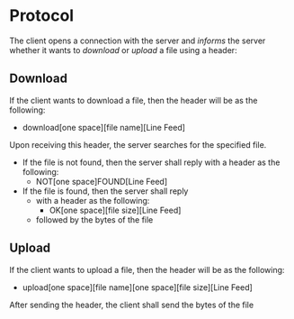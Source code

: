 # Protocol
The client opens a connection with the server and *informs* the server whether it wants to *download* or *upload* a file using a header:

## Download
If the client wants to download a file, then the header will be as the following:
- download[one space][file name][Line Feed]

Upon receiving this header, the server searches for the specified file.
- If the file is not found, then the server shall reply with a header as the following:
  - NOT[one space]FOUND[Line Feed]
- If the file is found, then the server shall reply
  - with a header as the following:
    - OK[one space][file size][Line Feed]
  - followed by the bytes of the file
		
## Upload
If the client wants to upload a file, then the header will be as the following:
- upload[one space][file name][one space][file size][Line Feed]

After sending the header, the client shall send the bytes of the file
